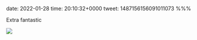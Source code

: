 date: 2022-01-28
time: 20:10:32+0000
tweet: 1487156156091011073
%%%

Extra fantastic

![](FKNwo2QWUAEJoOO.jpg)
